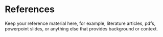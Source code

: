 # References
Keep your reference material here, for example, literature articles, pdfs, powerpoint slides, or anything else that provides background or context.
